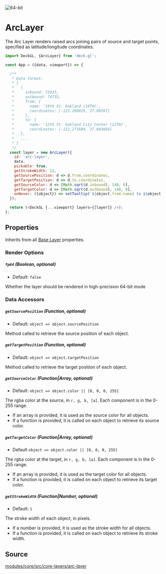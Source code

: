 <!-- INJECT:"ArcLayerDemo" -->

<p class="badges">
  <img src="https://img.shields.io/badge/64--bit-support-blue.svg?style=flat-square" alt="64-bit" />
</p>

# ArcLayer

The Arc Layer renders raised arcs joining pairs of source and target points,
specified as latitude/longitude coordinates.

```js
import DeckGL, {ArcLayer} from 'deck.gl';

const App = ({data, viewport}) => {

  /**
   * Data format:
   * [
   *   {
   *     inbound: 72633,
   *     outbound: 74735,
   *     from: {
   *       name: '19th St. Oakland (19TH)',
   *       coordinates: [-122.269029, 37.80787]
   *     },
   *     to: {
   *       name: '12th St. Oakland City Center (12TH)',
   *       coordinates: [-122.271604, 37.803664]
   *   },
   *   ...
   * ]
   */
  const layer = new ArcLayer({
    id: 'arc-layer',
    data,
    pickable: true,
    getStrokeWidth: 12,
    getSourcePosition: d => d.from.coordinates,
    getTargetPosition: d => d.to.coordinates,
    getSourceColor: d => [Math.sqrt(d.inbound), 140, 0],
    getTargetColor: d => [Math.sqrt(d.outbound), 140, 0],
    onHover: ({object}) => setTooltip(`${object.from.name} to ${object.to.name}`)
  });

  return (<DeckGL {...viewport} layers={[layer]} />);
};
```

## Properties

Inherits from all [Base Layer](/docs/api-reference/layer.md) properties.

### Render Options

##### `fp64` (Boolean, optional)

* Default: `false`

Whether the layer should be rendered in high-precision 64-bit mode

### Data Accessors

##### `getSourcePosition` (Function, optional)

* Default: `object => object.sourcePosition`

Method called to retrieve the source position of each object.

##### `getTargetPosition` (Function, optional)

* Default: `object => object.targetPosition`

Method called to retrieve the target position of each object.

##### `getSourceColor` (Function|Array, optional)

* Default: `object => object.color || [0, 0, 0, 255]`

The rgba color at the source, in `r, g, b, [a]`. Each component is in the 0-255 range.

* If an array is provided, it is used as the source color for all objects.
* If a function is provided, it is called on each object to retrieve its source color.

##### `getTargetColor` (Function|Array, optional)

* Default `object => object.color || [0, 0, 0, 255]`

The rgba color at the target, in `r, g, b, [a]`. Each component is in the 0-255 range.

* If an array is provided, it is used as the target color for all objects.
* If a function is provided, it is called on each object to retrieve its target color.

##### `getStrokeWidth` (Function|Number, optional)

* Default: `1`

The stroke width of each object, in pixels.

* If a number is provided, it is used as the stroke width for all objects.
* If a function is provided, it is called on each object to retrieve its stroke width.

## Source

[modules/core/src/core-layers/arc-layer](https://github.com/uber/deck.gl/tree/5.3-release/modules/core/src/core-layers/arc-layer)

<a href="https://github.com/uber/deck.gl/tree/5.3-release/modules/core/src/core-layers/arc-layer">
</a>

